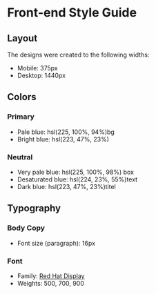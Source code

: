 # Front-end Style Guide

## Layout

The designs were created to the following widths:

- Mobile: 375px
- Desktop: 1440px

## Colors

### Primary

- Pale blue: hsl(225, 100%, 94%)bg
- Bright blue: hsl(223, 47%, 23%)

### Neutral

- Very pale blue: hsl(225, 100%, 98%) box
- Desaturated blue: hsl(224, 23%, 55%)text
- Dark blue: hsl(223, 47%, 23%)titel

## Typography

### Body Copy

- Font size (paragraph): 16px

### Font

- Family: [Red Hat Display](https://fonts.google.com/specimen/Red+Hat+Display)
- Weights: 500, 700, 900
